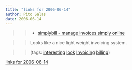 ```yaml
---
title: "links for 2006-06-14"
author: Pito Salas
date: 2006-06-14
---
```



>>

>>   * [simplybill - manage invoices simply
online](<http://www.simplybill.com/>)

>>

>> Looks like a nice light weight invoicing system.

>>

>> (tags: [interesting](<http://del.icio.us/pitosalas/interesting>)
[look](<http://del.icio.us/pitosalas/look>)
[Invoicing](<http://del.icio.us/pitosalas/Invoicing>)
[billing](<http://del.icio.us/pitosalas/billing>))

>>

>>


[links for 2006-06-14](None)
